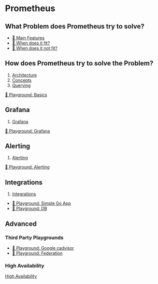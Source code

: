 # Prometheus

## What Problem does Prometheus try to solve?

* [📕 Main Features](https://prometheus.io/docs/introduction/overview/#features)
* [📕 When does it fit?](https://prometheus.io/docs/introduction/overview/#when-does-it-fit)
* [📕 When does it not fit?](https://prometheus.io/docs/introduction/overview/#when-does-it-not-fit)

## How does Prometheus try to solve the Problem?

1) [Architecture](concepts/architecture.md)
2) [Concepts](concepts/concepts.md)
3) [Querying](concepts/querying.md)

[🧰 Playground: Basics](playgrounds/basics.md)

## Grafana

1) [Grafana](concepts/grafana.md)

[🧰 Playground: Grafana](playgrounds/grafana.md)

## Alerting

1) [Alerting](concepts/alerting.md)

[🧰 Playground: Alerting](playgrounds/alerting.md)

## Integrations

1) [Integrations](concepts/integrations.md)

* [🧰 Playground: Simple Go App](playgrounds/third_party/simple_go_app.md)
* [🧰 Playground: DB](playgrounds/db.md)

## Advanced

### Third Party Playgrounds

* [🧰 Playground: Google cadvisor](playgrounds/third_party/cadvisor.md)
* [🧰 Playground: Federation](playgrounds/third_party/federation.md)

### High Availability

[High Availability](concepts/ha.md)
